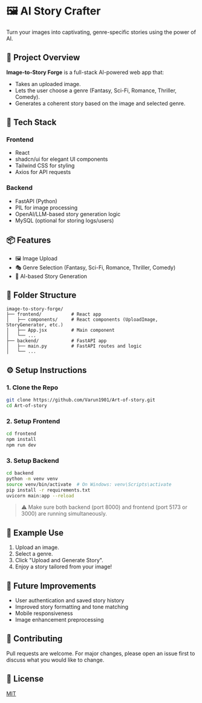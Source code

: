 # 🖼️ AI Story Crafter

Turn your images into captivating, genre-specific stories using the power of AI.

## 🚀 Project Overview

**Image-to-Story Forge** is a full-stack AI-powered web app that:
- Takes an uploaded image.
- Lets the user choose a genre (Fantasy, Sci-Fi, Romance, Thriller, Comedy).
- Generates a coherent story based on the image and selected genre.

## 🧠 Tech Stack

### Frontend
- React
- shadcn/ui for elegant UI components
- Tailwind CSS for styling
- Axios for API requests

### Backend
- FastAPI (Python)
- PIL for image processing
- OpenAI/LLM-based story generation logic
- MySQL (optional for storing logs/users)

## 📦 Features

- 🖼️ Image Upload
- 🎭 Genre Selection (Fantasy, Sci-Fi, Romance, Thriller, Comedy)
- 🧠 AI-based Story Generation

## 📁 Folder Structure

```
image-to-story-forge/
├── frontend/           # React app
│   ├── components/     # React components (UploadImage, StoryGenerator, etc.)
│   ├── App.jsx         # Main component
│   └── ...
├── backend/            # FastAPI app
│   ├── main.py         # FastAPI routes and logic
│   └── ...
```

## ⚙️ Setup Instructions

### 1. Clone the Repo

```bash
git clone https://github.com/Varun1901/Art-of-story.git
cd Art-of-story
```

### 2. Setup Frontend

```bash
cd frontend
npm install
npm run dev
```

### 3. Setup Backend

```bash
cd backend
python -m venv venv
source venv/bin/activate  # On Windows: venv\Scripts\activate
pip install -r requirements.txt
uvicorn main:app --reload
```

> ⚠️ Make sure both backend (port 8000) and frontend (port 5173 or 3000) are running simultaneously.

## 🧪 Example Use

1. Upload an image.
2. Select a genre.
3. Click "Upload and Generate Story".
4. Enjoy a story tailored from your image!

## 🌟 Future Improvements

- User authentication and saved story history
- Improved story formatting and tone matching
- Mobile responsiveness
- Image enhancement preprocessing

## 🤝 Contributing

Pull requests are welcome. For major changes, please open an issue first to discuss what you would like to change.

## 📜 License

[MIT](https://choosealicense.com/licenses/mit/)
